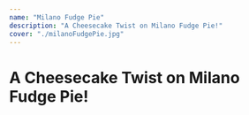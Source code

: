 ```yaml
---
name: "Milano Fudge Pie"
description: "A Cheesecake Twist on Milano Fudge Pie!"
cover: "./milanoFudgePie.jpg"
---
```

# A Cheesecake Twist on Milano Fudge Pie!